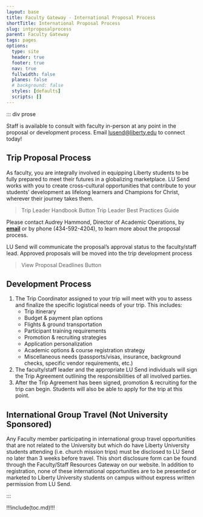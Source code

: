 ```yaml
---
layout: base
title: Faculty Gateway - International Proposal Process
shortTitle: International Proposal Process
slug: intproposalprocess
parent: Faculty Gateway
tags: pages
options:
  type: site
  header: true
  footer: true
  nav: true
  fullwidth: false
  planes: false
  # background: false
  styles: [defaults]
  scripts: []
---
```


::: div prose

Staff is available to consult with faculty in-person at any point in the proposal or development process. Email lusend@liberty.edu to connect today!

## Trip Proposal Process

As faculty, you are integrally involved in equipping Liberty students to be fully prepared to meet their futures in a globalizing marketplace. LU Send works with you to create cross-cultural opportunities that contribute to your students’ development as lifelong learners and Champions for Christ, wherever their journey takes them.

> Trip Leader Handbook Button
> Trip Leader Best Practices Guide

Please contact Audrey Hammond, Director of Academic Operations, by [**email**](mailto:agbeman@liberty.edu) or by phone (434-592-4204), to learn more about the proposal process.

LU Send will communicate the proposal’s approval status to the faculty/staff lead. Approved proposals will be moved into the trip development process

> View Proposal Deadlines Button

## Development Process

1. The Trip Coordinator assigned to your trip will meet with you to assess and finalize the specific logistical needs of your trip. This includes:
   - Trip itinerary
   - Budget & payment plan options
   - Flights & ground transportation
   - Participant training requirements
   - Promotion & recruiting strategies
   - Application personalization
   - Academic options & course registration strategy
   - Miscellaneous needs (passports/visas, insurance, background checks, specific vendor requirements, etc.)
2. The faculty/staff leader and the appropriate LU Send individuals will sign the Trip Agreement outlining the responsibilities of all involved parties.
3. After the Trip Agreement has been signed, promotion & recruiting for the trip can begin. Students will also be able to apply for the trip at this point.

## International Group Travel (Not University Sponsored)

Any Faculty member participating in international group travel opportunities that are not related to the University but which do have Liberty University students attending (i.e. church mission trips) must be disclosed to LU Send no later than 3 weeks before travel. This short disclosure form can be found through the Faculty/Staff Resources Gateway on our website. In addition to registration, none of these international opportunities are to be presented or marketed to Liberty University students on campus without express written permission from LU Send.

:::

!!!include(toc.md)!!!
